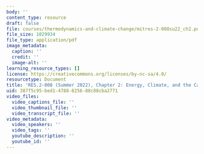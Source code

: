```yaml
---
body: ''
content_type: resource
draft: false
file: courses/thermodynamics-and-climate-change/mitres-2-008su22_ch2.pdf
file_size: 1029934
file_type: application/pdf
image_metadata:
  caption: ''
  credit: ''
  image-alt: ''
learning_resource_types: []
license: https://creativecommons.org/licenses/by-nc-sa/4.0/
resourcetype: Document
title: 'RES.2-008 (Summer 2022), Chapter 2: Energy, Climate, and the Carbon Cycle'
uid: 387f5c95-bed1-4788-8256-88c88cba2771
video_files:
  video_captions_file: ''
  video_thumbnail_file: ''
  video_transcript_file: ''
video_metadata:
  video_speakers: ''
  video_tags: ''
  youtube_description: ''
  youtube_id: ''
---
```


